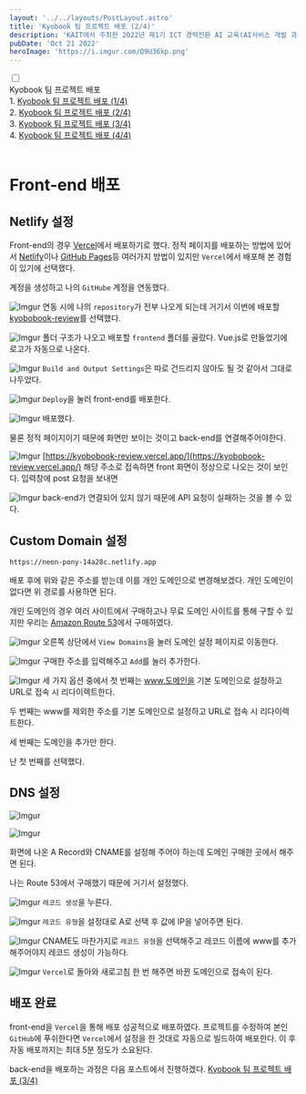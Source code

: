 ```yaml
---
layout: '../../layouts/PostLayout.astro'
title: 'Kyobook 팀 프로젝트 배포 (2/4)'
description: 'KAIT에서 주최한 2022년 제1기 ICT 경력전환 AI 교육(AI서비스 개발 과정)에서 2022년 07월 25일 ~ 10월 14일(약 3개월) 동안 교육을 받았다. 이 과정에서 진행된 팀 프로젝트를 단순 개발에서 끝내지 않고 배포까지하는 과정을 블로그에 남긴다.'
pubDate: 'Oct 21 2022'
heroImage: 'https://i.imgur.com/Q9U36kp.png'
---
```


<div tabindex="0" class="collapse collapse-arrow border border-base-300 bg-base-100 rounded-box">
  <input type="checkbox" /> 
  <div class="collapse-title text-xl font-medium">
    Kyobook 팀 프로젝트 배포
  </div>
  <div class="collapse-content"> 
    1. <a href="/blog/Kyobook-팀-프로젝트-배포-(1)" class="link-hover">Kyobook 팀 프로젝트 배포 (1/4)</a><br>
    2. <a href="/blog/Kyobook-팀-프로젝트-배포-(2)" class="link-primary link-hover">Kyobook 팀 프로젝트 배포 (2/4)</a><br>
    3. <a href="/blog/Kyobook-팀-프로젝트-배포-(3)" class="link-hover">Kyobook 팀 프로젝트 배포 (3/4)</a><br>
    4. <a href="/blog/Kyobook-팀-프로젝트-배포-(4)" class="link-hover">Kyobook 팀 프로젝트 배포 (4/4)</a>
  </div>
</div>
<br>

# Front-end 배포

## Netlify 설정

Front-end의 경우 [Vercel](https://vercel.com/)에서 배포하기로 했다. 정적 페이지를 배포하는 방법에 있어서 [Netlify](https://www.netlify.com/)이나 [GitHub Pages](https://docs.github.com/en/pages/getting-started-with-github-pages)등 여러가지 방법이 있지만 `Vercel`에서 배포해 본 경험이 있기에 선택했다.

계정을 생성하고 나의 `GitHube` 계정을 연동했다.

![Imgur](https://i.imgur.com/M24vCaR.png)
연동 시에 나의 `repository`가 전부 나오게 되는데 거기서 이번에 배포할 [kyobobook-review](https://github.com/BoYeonJang/kyobobook-review)를 선택했다.

![Imgur](https://i.imgur.com/iAKPzK4.png)
폴더 구조가 나오고 배포할 `frontend` 폴더를 골랐다. Vue.js로 만들었기에 로고가 자동으로 나온다.

![Imgur](https://i.imgur.com/OMdslNg.png)
`Build and Output Settings`은 따로 건드리지 않아도 될 것 같아서 그대로 나두었다.

![Imgur](https://i.imgur.com/1pjypGR.png)
`Deploy`을 눌러 front-end를 배포한다.

![Imgur](https://i.imgur.com/Use7psa.png)
배포했다.

물론 정적 페이지이기 때문에 화면만 보이는 것이고 back-end를 연결해주어야한다.

![Imgur](https://i.imgur.com/3zPeDfn.png)
[https://kyobobook-review.vercel.app/](https://kyobobook-review.vercel.app/) 해당 주소로 접속하면 front 화면이 정상으로 나오는 것이 보인다. 입력창에 post 요청을 보내면

![Imgur](https://i.imgur.com/bboogqS.png)
back-end가 연결되어 있지 않기 때문에 API 요청이 실패하는 것을 볼 수 있다.

## Custom Domain 설정

```
https://neon-pony-14a28c.netlify.app
```

배포 후에 위와 같은 주소를 받는데 이를 개인 도메인으로 변경해보겠다. 개인 도메인이 없다면 위 경로를 사용하면 된다.

개인 도메인의 경우 여러 사이트에서 구매하고나 무료 도메인 사이트를 통해 구할 수 있지만 우리는 [Amazon Route 53](https://docs.aws.amazon.com/ko_kr/Route53/latest/DeveloperGuide/domain-register.html)에서 구매하였다.

![Imgur](https://i.imgur.com/f9cUigE.png)
오른쪽 상단에서 `View Domains`을 눌러 도메인 설정 페이지로 이동한다.

![Imgur](https://i.imgur.com/3lMD8T3.png)
구매한 주소를 입력해주고 `Add`를 눌러 추가한다.

![Imgur](https://i.imgur.com/7nipsCW.png)
세 가지 옵션 중에서 첫 번째는 www.도메인을 기본 도메인으로 설정하고 URL로 접속 시 리다이렉트한다.

두 번째는 www를 제외한 주소를 기본 도메인으로 설정하고 URL로 접속 시 리다이렉트한다.

세 번째는 도메인을 추가만 한다.

난 첫 번째를 선택했다.

## DNS 설정

![Imgur](https://i.imgur.com/eUCWfYF.png)

![Imgur](https://i.imgur.com/UBA6ODx.png)

화면에 나온 A Record와 CNAME를 설정해 주어야 하는데 도메인 구매한 곳에서 해주면 된다.

나는 Route 53에서 구매했기 때문에 거기서 설정했다.

![Imgur](https://i.imgur.com/iBmFr0C.png)
`레코드 생성`을 누른다.

![Imgur](https://i.imgur.com/zlxGLhf.png)
`레코드 유형`을 설정대로 A로 선택 후 값에 IP을 넣어주면 된다.

![Imgur](https://i.imgur.com/ZJXW6lG.png)
CNAME도 마찬가지로 `레코드 유형`을 선택해주고 레코드 이름에 www를 추가해주어야지 레코드 생성이 가능하다.

![Imgur](https://i.imgur.com/Oj2Pay8.png)
`Vercel`로 돌아와 새로고침 한 번 해주면 바뀐 도메인으로 접속이 된다.

## 배포 완료

front-end을 `Vercel`을 통해 배포 성공적으로 배포하였다. 프로젝트를 수정하여 본인 `GitHub`에 푸쉬한다면 `Vercel`에서 설정을 한 것대로 자동으로 빌드하여 배포한다. 이 후 자동 배포까지는 최대 5분 정도가 소요된다.

back-end을 배포하는 과정은 다음 포스트에서 진행하겠다. [Kyobook 팀 프로젝트 배포 (3/4)](</blog/Kyobook-팀-프로젝트-배포-(3)>)
